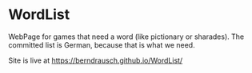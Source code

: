 # WordList
WebPage for games that need a word (like pictionary or sharades). The committed list is German, because that is what we need.

Site is live at https://berndrausch.github.io/WordList/
